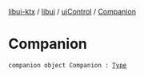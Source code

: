 [libui-ktx](../../index.md) / [libui](../index.md) / [uiControl](index.md) / [Companion](./-companion.md)

# Companion

`companion object Companion : `[`Type`](../../kotlinx.cinterop/-c-struct-var/-type/index.md)